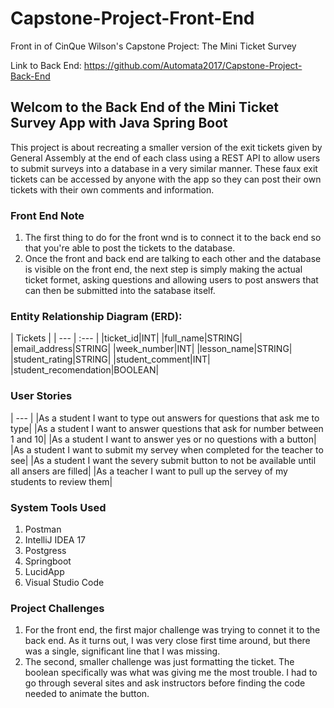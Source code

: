 # Capstone-Project-Front-End
Front in of CinQue Wilson's Capstone Project: The Mini Ticket Survey

Link to Back End: https://github.com/Automata2017/Capstone-Project-Back-End

## Welcom to the Back End of the Mini Ticket Survey App with Java Spring Boot

This project is about recreating a smaller version of the exit tickets given by General Assembly at the end of each class using a REST API to allow users to submit surveys into a database in a very similar manner. These faux exit tickets can be accessed by anyone with the app so they can post their own tickets with their own comments and information.

### Front End Note

1. The first thing to do for the front wnd is to connect it to the back end so that you're able to post the tickets to the database.
2. Once the front and back end are talking to each other and the database is visible on the front end, the next step is simply making the actual ticket formet, asking questions and allowing users to post answers that can then be submitted into the satabase itself.

### Entity Relationship Diagram (ERD):

| Tickets |
| --- | :--- |
|ticket_id|INT|
|full_name|STRING|
|email_address|STRING|
|week_number|INT|
|lesson_name|STRING|
|student_rating|STRING|
|student_comment|INT|
|student_recomendation|BOOLEAN|

### User Stories

| --- |
|As a student I want to type out answers for questions that ask me to type|
|As a student I want to answer questions that ask for number between 1 and 10|
|As a student I want to answer yes or no questions with a button|
|As a student I want to submit my servey when completed for the teacher to see|
|As a student I want the severy submit button to not be available until all ansers are filled|
|As a teacher I want to pull up the servey of my students to review them|

### System Tools Used
1. Postman
2. IntelliJ IDEA 17
3. Postgress
4. Springboot
5. LucidApp
6. Visual Studio Code

### Project Challenges
1. For the front end, the first major challenge was trying to connet it to the back end. As it turns out, I was very close first time around, but there was a single, significant line that I was missing.
2. The second, smaller challenge was just formatting the ticket. The boolean specifically was what was giving me the most trouble. I had to go through several sites and ask instructors before finding the code needed to animate the button.
